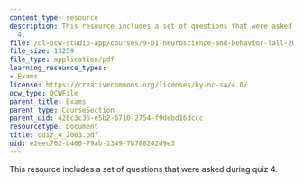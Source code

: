 ```yaml
---
content_type: resource
description: This resource includes a set of questions that were asked during quiz
  4.
file: /ol-ocw-studio-app/courses/9-01-neuroscience-and-behavior-fall-2003/e2eec762b46679ab13497b788242d9e3_quiz_4_2003.pdf
file_size: 13259
file_type: application/pdf
learning_resource_types:
- Exams
license: https://creativecommons.org/licenses/by-nc-sa/4.0/
ocw_type: OCWFile
parent_title: Exams
parent_type: CourseSection
parent_uid: 428c3c36-e5b2-6710-2754-f9debd16dccc
resourcetype: Document
title: quiz_4_2003.pdf
uid: e2eec762-b466-79ab-1349-7b788242d9e3
---
```

This resource includes a set of questions that were asked during quiz 4.
